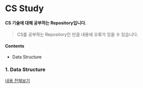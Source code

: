 # CS Study

#### CS 기술에 대해 공부하는 Repository입니다.

> CS를 공부하는 Repository인 만큼 내용에 오류가 있을 수 있습니다.

#### Contents
- Data Structure

### 1. Data Structure

[내용 전체보기](https://github.com/Minho979/CS_Study/blob/main/contents/DataStructure.md)
